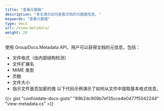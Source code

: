 ```yaml
---
title: "查看元数据"
description: "本文演示如何查看文档的元数据信息。"
keywords: "查看元数据"
type: docs
url: /view-metadata/
weight: 20
---
```


使用 GroupDocs.Metadata API，用户可以获得文档的元信息，包括：

- 文件格式（由内部结构检测）
- 文件扩展名
- MIME 类型
- 页数
- 文件大小
- 指示文件是否加密的值
以下代码示例演示了如何从文件中提取基本格式信息。

{{< gist "conholdate-docs-gists" "89b2dc909b7ef35cce4e0477f5042244" "view-metadata.cs" >}}


